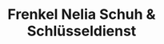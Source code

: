 ---
title: "Frenkel Nelia Schuh & Schlüsseldienst"
url: /kassel/frenkel-nelia-schuh-und-schluesseldienst/
shop: Schlüsseldienst
---
